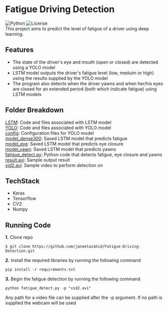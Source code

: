# Fatigue Driving Detection
![Python](https://img.shields.io/badge/python-v3.6+-blue.svg) ![License](https://img.shields.io/badge/license-GNU-green.svg) <br>
This project aims to predict the level of fatigue of a driver using deep learning. 

## Features 

- The state of the driver's eye and mouth (open or closed) are detected using a YOLO model 
- LSTM model outputs the driver's fatigue level (low, meduim or high) using the results supplied by the YOLO model  
- The program also detects when the driver yawns and when her/his eyes are closed for an extended period (both which indicate fatigue) using LSTM models 

## Folder Breakdown 

[LSTM](LSTM): Code and files associated with LSTM model <br>
[YOLO](YOLO): Code and files associated with YOLO model <br>
[config](config): Configuration files for YOLO model <br>
[model_dense300](model_dense300): Saved LSTM model that predicts fatigue <br>
[model_eye](model_eye): Saved LSTM model that predicts eye closure <br>
[model_yawn](model_yawn): Saved LSTM model that predicts yawns <br>
[fatigue_detect.py](fatigue_detect.py): Python code that detects fatigue, eye closure and yawns <br>
[result.avi](result.avi): Sample output result  <br>
[vid2.avi](vid2.avi): Sample video to perform detection on <br>

## TechStack
- Keras
- Tensorflow
- CV2
- Numpy


## Running Code

**1.** Clone repo
```
$ git clone https://github.com/janeetazahid/Fatigue-Driving-Detection.git
```

**2.** Install the required libraries by running the following command
```
pip install -r requirements.txt
```

**3.** Begin the fatigue detection by running the following command 
```
python fatigue_detect.py -p "vid2.avi"
```

Any path for a video file can be supplied after the -p argument. If no path is supplied the webcam will be used 



